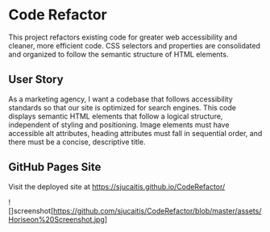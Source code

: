 # Code Refactor

This project refactors existing code for greater web accessibility and cleaner, more efficient code. CSS selectors and properties are consolidated and organized to follow the semantic structure of HTML elements. 

## User Story

As a marketing agency, I want a codebase that follows accessibility standards so that our site is optimized for search engines. This code displays semantic HTML elements that follow a logical structure, independent of styling and positioning. Image elements must have accessible alt attributes, heading attributes must fall in sequential order, and there must be a concise, descriptive title.

## GitHub Pages Site

Visit the deployed site at https://sjucaitis.github.io/CodeRefactor/
 
 ![]screenshot[https://github.com/sjucaitis/CodeRefactor/blob/master/assets/Horiseon%20Screenshot.jpg]
